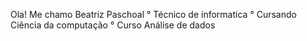 Ola! Me chamo Beatriz Paschoal
° Técnico de informatica
° Cursando Ciência da computação
° Curso Análise de dados
